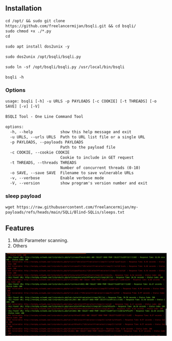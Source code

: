 ## Installation

```
cd /opt/ && sudo git clone https://github.com/freelancermijan/bsqli.git && cd bsqli/
sudo chmod +x ./*.py
cd

sudo apt install dos2unix -y

sudo dos2unix /opt/bsqli/bsqli.py

sudo ln -sf /opt/bsqli/bsqli.py /usr/local/bin/bsqli

bsqli -h
```

### Options

```
usage: bsqli [-h] -u URLS -p PAYLOADS [-c COOKIE] [-t THREADS] [-o SAVE] [-v] [-V]

BSQLI Tool - One Line Command Tool

options:
  -h, --help            show this help message and exit
  -u URLS, --urls URLS  Path to URL list file or a single URL
  -p PAYLOADS, --payloads PAYLOADS
                        Path to the payload file
  -c COOKIE, --cookie COOKIE
                        Cookie to include in GET request
  -t THREADS, --threads THREADS
                        Number of concurrent threads (0-10)
  -o SAVE, --save SAVE  Filename to save vulnerable URLs
  -v, --verbose         Enable verbose mode
  -V, --version         show program's version number and exit
```

<a href="https://github.com/freelancermijan/my-payloads/blob/main/SQLi/Blind-SQLis/sleeps.txt"></a>

### sleep payload

```
wget https://raw.githubusercontent.com/freelancermijan/my-payloads/refs/heads/main/SQLi/Blind-SQLis/sleeps.txt
```

## Features

1. Multi Parameter scanning.
2. Others

![multi-parameter](multi-parameter.png)
